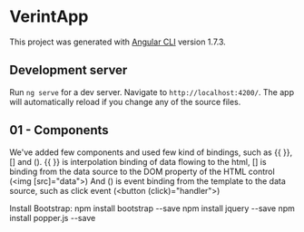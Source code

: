 # VerintApp

This project was generated with [Angular CLI](https://github.com/angular/angular-cli) version 1.7.3.

## Development server

Run `ng serve` for a dev server. Navigate to `http://localhost:4200/`. The app will automatically reload if you change any of the source files.


01 - Components
---------------

We've added few components and used few kind of bindings, such as {{ }}, [] and ().
{{ }} is interpolation binding of data flowing to the html,
[] is binding from the data source to the DOM property of the HTML control (<img [src]="data">)
And () is event binding from the template to the data source, such as click event (<button (click)="handler">)


Install Bootstrap:
npm install bootstrap --save
npm install jquery --save
npm install popper.js --save